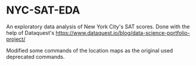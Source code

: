 # NYC-SAT-EDA

An exploratory data analysis of New York City's SAT scores. Done with the help of Dataquest's https://www.dataquest.io/blog/data-science-portfolio-project/

Modified some commands of the location maps as the original used deprecated commands.
